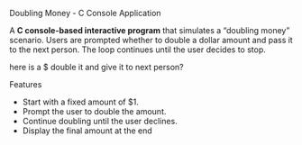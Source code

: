 Doubling Money - C Console Application

A **C console-based interactive program** that simulates a “doubling money” scenario. Users are prompted whether to double a dollar amount and pass it to the next person. The loop continues until the user decides to stop. 

here is a $ double it and give it to next person?

 Features

- Start with a fixed amount of $1.
- Prompt the user to double the amount.
- Continue doubling until the user declines.
- Display the final amount at the end

